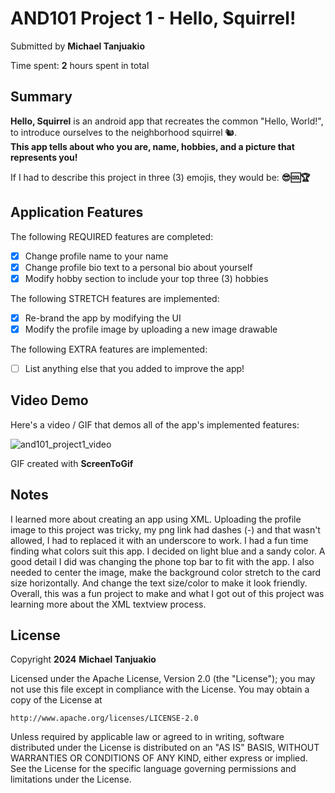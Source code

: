 <!-- (This is a comment) INSTRUCTIONS: Go through this page and fill out any **bolded** entries with their correct values.-->

# AND101 Project 1 - Hello, Squirrel!

Submitted by **Michael Tanjuakio**

Time spent: **2** hours spent in total

## Summary

**Hello, Squirrel** is an android app that recreates the common "Hello, World!", to introduce ourselves to the neighborhood squirrel 🐿.  
**This app tells about who you are, name, hobbies, and a picture that represents you!**

If I had to describe this project in three (3) emojis, they would be: **😎🆒🏆**

## Application Features

<!-- (This is a comment) Please be sure to change the [ ] to [x] for any features you completed.  If a feature is not checked [x], you might miss the points for that item! -->

The following REQUIRED features are completed:

- [x] Change profile name to your name
- [x] Change profile bio text to a personal bio about yourself
- [x] Modify hobby section to include your top three (3) hobbies

The following STRETCH features are implemented:

- [x] Re-brand the app by modifying the UI
- [x] Modify the profile image by uploading a new image drawable

The following EXTRA features are implemented:

- [ ] List anything else that you added to improve the app!

## Video Demo

Here's a video / GIF that demos all of the app's implemented features:

![and101_project1_video](https://github.com/Michael-Tanjuakio/and101-project1/assets/17733456/844504b2-4d85-43e8-9dad-2adb07ee2c4a)

GIF created with **ScreenToGif**

<!-- Recommended tools:
- [Kap](https://getkap.co/) for macOS
- [ScreenToGif](https://www.screentogif.com/) for Windows
- [peek](https://github.com/phw/peek) for Linux. -->

## Notes

I learned more about creating an app using XML.
Uploading the profile image to this project was tricky, my png link had dashes (-) and that wasn't allowed, I had to replaced it with an underscore to work.
I had a fun time finding what colors suit this app. I decided on light blue and a sandy color.
A good detail I did was changing the phone top bar to fit with the app.
I also needed to center the image, make the background color stretch to the card size horizontally.
And change the text size/color to make it look friendly.
Overall, this was a fun project to make and what I got out of this project was learning more about the XML textview process.

## License

Copyright **2024** **Michael Tanjuakio**

Licensed under the Apache License, Version 2.0 (the "License");
you may not use this file except in compliance with the License.
You may obtain a copy of the License at

    http://www.apache.org/licenses/LICENSE-2.0

Unless required by applicable law or agreed to in writing, software
distributed under the License is distributed on an "AS IS" BASIS,
WITHOUT WARRANTIES OR CONDITIONS OF ANY KIND, either express or implied.
See the License for the specific language governing permissions and
limitations under the License.
